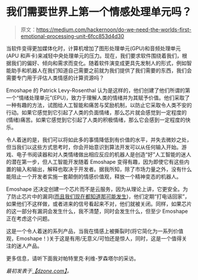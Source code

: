 # 我们需要世界上第一个情感处理单元吗？

> 原文：<https://medium.com/hackernoon/do-we-need-the-worlds-first-emotional-processing-unit-6fcc853d4d30>

当软件变得更加媒体化时，计算机增加了图形处理单元(GPU)和音频处理单元(APU 和声卡)来减轻中央处理单元的压力。现在，我们要求软件围绕着我们，根据我们的偏好、倾向和需求而变化。随着软件演变成更具先发制人的形式，例如智能助手和机器人在我们知道自己需要之前就为我们提供了我们需要的东西，我们会需要专门用于评估人类情感的计算资源吗？

Emoshape 的 Patrick Levy-Rosenthal 认为是这样的，他们创建了他们所谓的第一个“情绪处理单元”(EPU)，致力于理解人类的情绪并为其赋予价值。他们采取了一种有趣的方法，试图给人工智能和痛苦与奖励机制，以防止它采取令人类不安的行动。如果它感觉到它引起了人类的负面情绪，那么芯片就会感觉到一定程度的(情绪)痛苦。如果它感觉到它引起了人类的积极情绪，那么它会感到一定程度的快乐。

令人着迷的是，我们可以将如此多的事情降低到有价值的水平，并失去微妙之处，但当我们以这些方式思考时，你会开始意识到算法开发可以从任何输入开始。游戏、电子书阅读器和对人类情绪做出相应反应的机器人是创造“好”人工智能的迷人的潜在第一步，但人工智能开发随着 Emoshape 变得有趣，因为即使它有这些内置的输入和输出，解释也取决于开发者。据我所知，除了市场力量之外，没有什么能阻止一个开发者实施一套颠倒的情感价值观，释放一个精神变态的机器人。

Emoshape 还决定创建一个芯片而不是云服务，因为从理论上讲，它更安全。为了防止芯片中的漏洞([而且我们现在都知道那可能发生](https://www.trendmicro.com/vinfo/us/security/news/vulnerabilities-and-exploits/meltdown-and-spectre-intel-processor-vulnerabilities-what-you-need-to-know))，他们定期“打电话回家”，如果他们不这样做，或者进来的信号看起来不对，他们就被关闭。同样，如果芯片的这一部分有漏洞会发生什么，我不清楚，同时会发生什么，但至少 Emoshape 正在考虑这个问题。

这是一个令人着迷的系列产品，当我在情感上被撕裂时(将它简化为一系列价值观，Emoshape！)关于这是有用/无意义/可怕还是惊人，同时，这是一个值得关注的迷人产品。

更多信息，请听下面我对帕特里克·利维-罗森塔尔的采访。

*最初发表于*[*【dzone.com】*](https://dzone.com/articles/do-we-need-the-worlds-first-emotional-processing-u)*。*